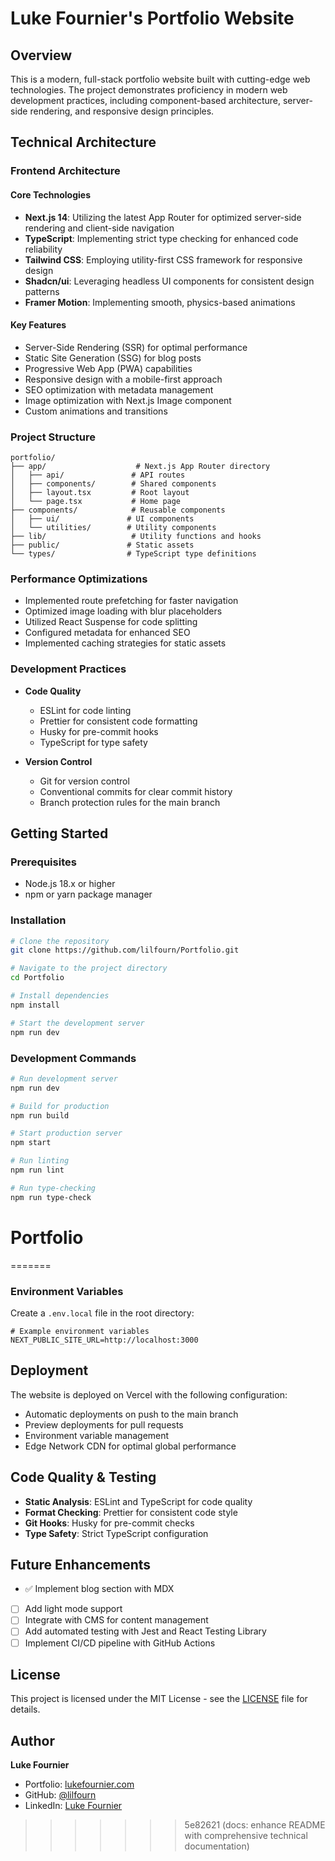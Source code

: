 # Luke Fournier's Portfolio Website

## Overview

This is a modern, full-stack portfolio website built with cutting-edge web technologies. The project demonstrates proficiency in modern web development practices, including component-based architecture, server-side rendering, and responsive design principles.

## Technical Architecture

### Frontend Architecture

#### Core Technologies
- **Next.js 14**: Utilizing the latest App Router for optimized server-side rendering and client-side navigation
- **TypeScript**: Implementing strict type checking for enhanced code reliability
- **Tailwind CSS**: Employing utility-first CSS framework for responsive design
- **Shadcn/ui**: Leveraging headless UI components for consistent design patterns
- **Framer Motion**: Implementing smooth, physics-based animations

#### Key Features
- Server-Side Rendering (SSR) for optimal performance
- Static Site Generation (SSG) for blog posts
- Progressive Web App (PWA) capabilities
- Responsive design with a mobile-first approach
- SEO optimization with metadata management
- Image optimization with Next.js Image component
- Custom animations and transitions

### Project Structure

```
portfolio/
├── app/                    # Next.js App Router directory
│   ├── api/               # API routes
│   ├── components/        # Shared components
│   ├── layout.tsx         # Root layout
│   └── page.tsx           # Home page
├── components/            # Reusable components
│   ├── ui/               # UI components
│   └── utilities/        # Utility components
├── lib/                   # Utility functions and hooks
├── public/               # Static assets
└── types/                # TypeScript type definitions
```

### Performance Optimizations

- Implemented route prefetching for faster navigation
- Optimized image loading with blur placeholders
- Utilized React Suspense for code splitting
- Configured metadata for enhanced SEO
- Implemented caching strategies for static assets

### Development Practices

- **Code Quality**
  - ESLint for code linting
  - Prettier for consistent code formatting
  - Husky for pre-commit hooks
  - TypeScript for type safety

- **Version Control**
  - Git for version control
  - Conventional commits for clear commit history
  - Branch protection rules for the main branch

## Getting Started

### Prerequisites
- Node.js 18.x or higher
- npm or yarn package manager

### Installation

```bash
# Clone the repository
git clone https://github.com/lilfourn/Portfolio.git

# Navigate to the project directory
cd Portfolio

# Install dependencies
npm install

# Start the development server
npm run dev
```

### Development Commands

```bash
# Run development server
npm run dev

# Build for production
npm run build

# Start production server
npm start

# Run linting
npm run lint

# Run type-checking
npm run type-check
```
# Portfolio
=======
### Environment Variables

Create a `.env.local` file in the root directory:

```env
# Example environment variables
NEXT_PUBLIC_SITE_URL=http://localhost:3000
```

## Deployment

The website is deployed on Vercel with the following configuration:

- Automatic deployments on push to the main branch
- Preview deployments for pull requests
- Environment variable management
- Edge Network CDN for optimal global performance

## Code Quality & Testing

- **Static Analysis**: ESLint and TypeScript for code quality
- **Format Checking**: Prettier for consistent code style
- **Git Hooks**: Husky for pre-commit checks
- **Type Safety**: Strict TypeScript configuration

## Future Enhancements

- ✅ Implement blog section with MDX
- [ ] Add light mode support
- [ ] Integrate with CMS for content management
- [ ] Add automated testing with Jest and React Testing Library
- [ ] Implement CI/CD pipeline with GitHub Actions

## License

This project is licensed under the MIT License - see the [LICENSE](LICENSE) file for details.

## Author

**Luke Fournier**
- Portfolio: [lukefournier.com](https://lukefournier.com)
- GitHub: [@lilfourn](https://github.com/lilfourn)
- LinkedIn: [Luke Fournier]([https://www.linkedin.com/in/lukefournier711/])
>>>>>>> 5e82621 (docs: enhance README with comprehensive technical documentation)
